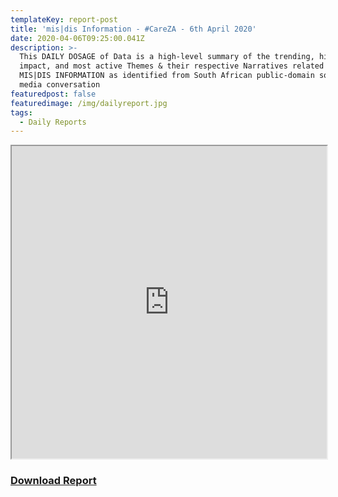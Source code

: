 ```yaml
---
templateKey: report-post
title: 'mis|dis Information - #CareZA - 6th April 2020'
date: 2020-04-06T09:25:00.041Z
description: >-
  This DAILY DOSAGE of Data is a high-level summary of the trending, highest
  impact, and most active Themes & their respective Narratives related to
  MIS|DIS INFORMATION as identified from South African public-domain social
  media conversation
featuredpost: false
featuredimage: /img/dailyreport.jpg
tags:
  - Daily Reports
---
```

<iframe src="https://drive.google.com/file/d/1-IkOkux0ExBjIi2YmOWU7e4yYbU-jyTc/preview" width="100%" height="500"></iframe>
<a href="https://drive.google.com/u/0/uc?id=1-IkOkux0ExBjIi2YmOWU7e4yYbU-jyTc&export=download" target="blank"><h3><strong>Download Report</h3></strong></a>
